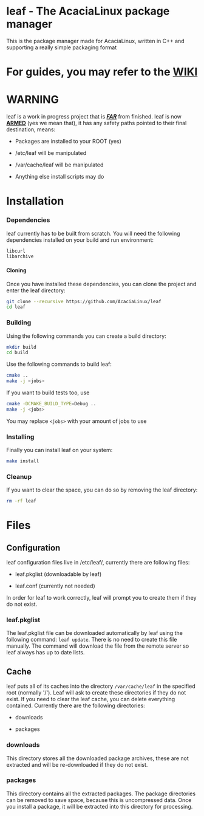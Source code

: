 # leaf - The AcaciaLinux package manager

This is the package manager made for AcaciaLinux, written in C++ and supporting a really simple packaging format

# For guides, you may refer to the [WIKI](https://github.com/AcaciaLinux/leaf/wiki)

# WARNING

leaf is a work in progress project that is **<u>*FAR*</u>** from finished. leaf is now **<u>ARMED</u>** (yes we mean that), it has any safety paths pointed to their final destination, means:

- Packages are installed to your ROOT (yes)

- /etc/leaf will be manipulated

- /var/cache/leaf will be manipulated

- Anything else install scripts may do

# Installation

### Dependencies

leaf currently has to be built from scratch. You will need the following dependencies installed on your build and run environment:

```bash
libcurl
libarchive
```

#### Cloning

Once you have installed these dependencies, you can clone the project and enter the leaf directory:

```bash
git clone --recursive https://github.com/AcaciaLinux/leaf
cd leaf
```

### Building

Using the following commands you can create a build directory:

```bash
mkdir build
cd build
```

Use the following commands to build leaf:

```bash
cmake ..
make -j <jobs>
```

If you want to build tests too, use

```bash
cmake -DCMAKE_BUILD_TYPE=Debug ..
make -j <jobs>
```

You may replace `<jobs>` with your amount of jobs to use

### Installing

Finally you can install leaf on your system:

```bash
make install
```

### Cleanup

If you want to clear the space, you can do so by removing the leaf directory:

```bash
rm -rf leaf
```

# Files

## Configuration

leaf configuration files live in /etc/leaf/, currently there are following files:

- leaf.pkglist (downloadable by leaf)

- leaf.conf (currently not needed)

In order for leaf to work correctly, leaf will prompt you to create them if they do not exist.

### leaf.pkglist

The leaf.pkglist file can be downloaded automatically by leaf using the following command: `leaf update`. There is no need to create this file manually. The command will download the file from the remote server so leaf always has up to date lists.

## Cache

leaf puts all of its caches into the directory `/var/cache/leaf` in the specified root (normally '/'). Leaf will ask to create these directories if they do not exist. If you need to clear the leaf cache, you can delete everything contained. Currently there are the following directories:

- downloads

- packages

### downloads

This directory stores all the downloaded package archives, these are not extracted and will be re-downloaded if they do not exist.

### packages

This directory contains all the extracted packages. The package directories can be removed to save space, because this is uncompressed data. Once you install a package, it will be extracted into this directory for processing.
